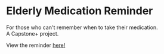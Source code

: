 # Elderly Medication Reminder

For those who can't remember when to take their medication.\
A Capstone+ project.

View the reminder [here!](https://capstone-grp-4.github.io/elderlyreminderapp/dist/index.html)
